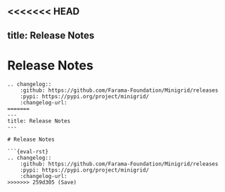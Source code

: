 <<<<<<< HEAD
---
title: Release Notes
---

# Release Notes

```{eval-rst}
.. changelog::
    :github: https://github.com/Farama-Foundation/Minigrid/releases
    :pypi: https://pypi.org/project/minigrid/
    :changelog-url:
=======
---
title: Release Notes
---

# Release Notes

```{eval-rst}
.. changelog::
    :github: https://github.com/Farama-Foundation/Minigrid/releases
    :pypi: https://pypi.org/project/minigrid/
    :changelog-url:
>>>>>>> 259d305 (Save)
```